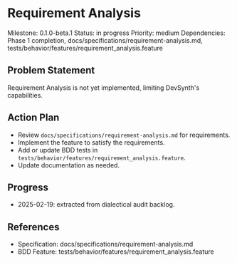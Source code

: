 # Requirement Analysis
Milestone: 0.1.0-beta.1
Status: in progress
Priority: medium
Dependencies: Phase 1 completion, docs/specifications/requirement-analysis.md, tests/behavior/features/requirement_analysis.feature

## Problem Statement
Requirement Analysis is not yet implemented, limiting DevSynth's capabilities.


## Action Plan
- Review `docs/specifications/requirement-analysis.md` for requirements.
- Implement the feature to satisfy the requirements.
- Add or update BDD tests in `tests/behavior/features/requirement_analysis.feature`.
- Update documentation as needed.

## Progress
- 2025-02-19: extracted from dialectical audit backlog.

## References
- Specification: docs/specifications/requirement-analysis.md
- BDD Feature: tests/behavior/features/requirement_analysis.feature
